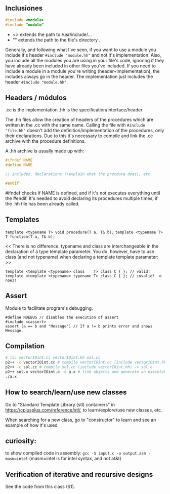 ## Inclusiones
```c++
#include <module>
#include "module"
```
* <> extends the path to /usr/include/...
* "" extends the path to the file's directory .

Generally, and following what I've seen, if you want to use a module you include
it's header ```#include "module.hh"``` and not it's implementation. Also, you
include all the modules you are using in your file's code, ignoring if they have
already been included in other files you've included.
If you need to include a module in a module you're writing (header+implementation),
the includes always go in the header. The implementation just includes the header
```#include "module.hh"```.

## Headers / módulos
.cc is the implementation 
.hh is the specification/interface/header

The .hh files allow the creation of headers of the procedures which are written
in the .cc with the same name. Calling the file with ```#include "file.hh"```
doesn't add the definition/implementation of the procedures, only their declarations.
Due to this it's necessary to compile and link the .cc archive with the procedure
definitions.

A .hh archive is usually made up with:
```c++
#ifndef NAME
#define NAME

// includes, declarations (+explain what the procdure does), etc.

#endif
```
#ifndef checks if NAME is defined, and if it's not executes everything until
the #endif. It's needed to avoid declaring its procedures multiple times, if
the .hh file has been already called.

## Templates

`template <typename T> void procedure(T a, T& b);`
`template <typename T> T function(T a, T& b);`

<< There is no difference. typename and class are interchangeable in the declaration of a type template parameter.
You do, however, have to use class (and not typename) when declaring a template template parameter: >>
```
template <template <typename> class    T> class C { }; // valid!
template <template <typename> typename T> class C { }; // invalid!  o noez!
```

## Assert
Module to facilitate program's debugging.
```
#define NDEBUG // disables the execution of assert
#include <cassert>
assert (a == b and "Message") // If a != b prints error and shows Message.
```

## Compilation

```sh
# ls: vectorIOint.cc vectorIOint.hh sol.cc
p2++ -c vectorIOint.cc # compile vectorIOint.cc (include vectorIOint.hh) -> vectorIOint.o
p2++ -c sol.cc # compile sol.cc (include vectorIOint.hh) -> sol.o
p2++ sol.o vectorIOint.o -o a.x # link objects and generate an executable sol.o vectorIOint.o -> sol.x
./a.x
```

## How to search/learn/use new classes
Go to "Standard Template Library (stl) containers" in 
https://cplusplus.com/reference/stl/, to learn/explore/use new classes, etc.

When searching for a new class, go to "constructor" to learn and see an example
of how it's used

## curiosity:
to show compiled code in assembly: ```gcc -S input.c -o output.asm -masm=intel```
(masm=intel is for intel syntax, and not at&t)

## Verification of iterative and recursive designs
See the code from this class (S1).
